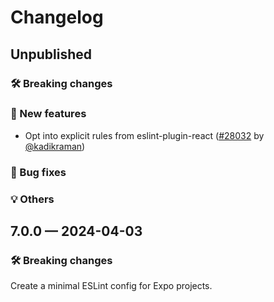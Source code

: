 # Changelog

## Unpublished

### 🛠 Breaking changes

### 🎉 New features
- Opt into explicit rules from eslint-plugin-react  ([#28032](https://github.com/expo/expo/pull/28032) by [@kadikraman](https://github.com/kadikraman))

### 🐛 Bug fixes

### 💡 Others

## 7.0.0 — 2024-04-03

### 🛠 Breaking changes

Create a minimal ESLint config for Expo projects.
